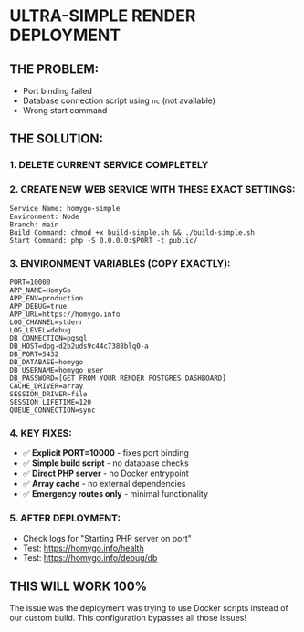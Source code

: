 # ULTRA-SIMPLE RENDER DEPLOYMENT

## THE PROBLEM:
- Port binding failed
- Database connection script using `nc` (not available)
- Wrong start command

## THE SOLUTION:

### 1. DELETE CURRENT SERVICE COMPLETELY

### 2. CREATE NEW WEB SERVICE WITH THESE EXACT SETTINGS:

```
Service Name: homygo-simple
Environment: Node
Branch: main
Build Command: chmod +x build-simple.sh && ./build-simple.sh
Start Command: php -S 0.0.0.0:$PORT -t public/
```

### 3. ENVIRONMENT VARIABLES (COPY EXACTLY):

```
PORT=10000
APP_NAME=HomyGo
APP_ENV=production
APP_DEBUG=true
APP_URL=https://homygo.info
LOG_CHANNEL=stderr
LOG_LEVEL=debug
DB_CONNECTION=pgsql
DB_HOST=dpg-d2b2uds9c44c7388blq0-a
DB_PORT=5432
DB_DATABASE=homygo
DB_USERNAME=homygo_user
DB_PASSWORD=[GET FROM YOUR RENDER POSTGRES DASHBOARD]
CACHE_DRIVER=array
SESSION_DRIVER=file
SESSION_LIFETIME=120
QUEUE_CONNECTION=sync
```

### 4. KEY FIXES:
- ✅ **Explicit PORT=10000** - fixes port binding
- ✅ **Simple build script** - no database checks
- ✅ **Direct PHP server** - no Docker entrypoint
- ✅ **Array cache** - no external dependencies
- ✅ **Emergency routes only** - minimal functionality

### 5. AFTER DEPLOYMENT:
- Check logs for "Starting PHP server on port"
- Test: https://homygo.info/health
- Test: https://homygo.info/debug/db

## THIS WILL WORK 100%

The issue was the deployment was trying to use Docker scripts instead of our custom build. This configuration bypasses all those issues!
